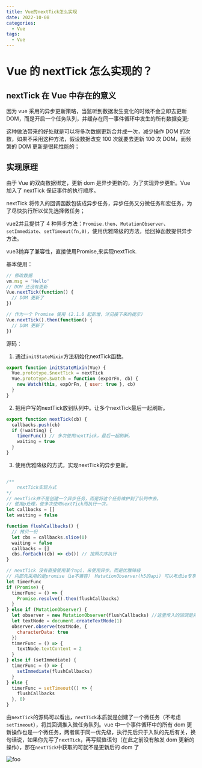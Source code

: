```yaml
---
title: Vue的nextTick怎么实现
date: 2022-10-08
categories:
  - Vue
tags:
  - Vue
---
```


# Vue 的 nextTick 怎么实现的？

## nextTick 在 Vue 中存在的意义

因为 vue 采用的异步更新策略，当监听到数据发生变化的时候不会立即去更新 DOM，而是开启一个任务队列，并缓存在同一事件循环中发生的所有数据变更;

这种做法带来的好处就是可以将多次数据更新合并成一次，减少操作 DOM 的次数，如果不采用这种方法，假设数据改变 100 次就要去更新 100 次 DOM，而频繁的 DOM 更新是很耗性能的；

## 实现原理

由于 Vue 的双向数据绑定，更新 dom 是异步更新的，为了实现异步更新。Vue 加入了 nextTick 保证事件的执行顺序。

nextTick 将传入的回调函数包装成异步任务，异步任务又分微任务和宏任务，为了尽快执行所以优先选择微任务；

vue2并且提供了 4 种异步方法：`Promise.then`、`MutationObserver`、`setImmediate`、`setTimeout(fn,0)`，使用优雅降级的方法，给回掉函数提供异步方法。

vue3抛弃了兼容性，直接使用Promise,来实现nextTick.

基本使用：
```js
// 修改数据
vm.msg = 'Hello'
// DOM 还没有更新
Vue.nextTick(function() {
  // DOM 更新了
})

// 作为一个 Promise 使用 (2.1.0 起新增，详见接下来的提示)
Vue.nextTick().then(function() {
  // DOM 更新了
})
```
源码：
1.  通过`initStateMixin`方法初始化nextTick函数。
```js
export function initStateMixin(Vue) {
  Vue.prototype.$nextTick = nextTick
  Vue.prototype.$watch = function (expOrFn, cb) {
    new Watch(this, expOrFn, { user: true }, cb)
  }
}
```
2. 把用户写的nextTick放到队列中。让多个nextTick最后一起刷新。
```js
export function nextTick(cb) {
  callbacks.push(cb)
  if (!waiting) {
    timerFunc() // 多次使用nextTick，最后一起刷新。
    waiting = true
  }
}
```
3. 使用优雅降级的方式，实现nextTick的异步更新。

```js

/**
    nextTick实现方式
*/
// nextTick并不是创建一个异步任务，而是将这个任务维护到了队列中去。
// 使用p处理，使多次使用nextTick而执行一次。
let callbacks = []
let waiting = false

function flushCallbacks() {
  // 拷贝一份
  let cbs = callbacks.slice(0)
  waiting = false
  callbacks = []
  cbs.forEach((cb) => cb()) // 按照次序执行
}

// nextTick 没有直接使用某个api，来使用异步。而是优雅降级
// 内部先采用的是promise（ie不兼容） MutationObserver(h5的api) 可以考虑ie专享setImmediate ---> setTimeout
let timerFunc
if (Promise) {
  timerFunc = () => {
    Promise.resolve().then(flushCallbacks)
  }
} else if (MutationObserver) {
  let observer = new MutationObserver(flushCallbacks) //这里传入的回调是异步执行的。
  let textNode = document.createTextNode(1)
  observer.observe(textNode, {
    characterData: true
  })
  timerFunc = () => {
    textNode.textContent = 2
  }
} else if (setImmediate) {
  timerFunc = () => {
    setImmediate(flushCallbacks)
  }
} else {
  timerFunc = setTimeout(() => {
    flushCallbacks
  }, 0)
}
```

由`nextTick`的源码可以看出，`nextTick`本质就是创建了一个微任务（不考虑`setTimeout`），将其回调推入微任务队列。vue 中一个事件循环中的所有 dom 更新操作也是一个微任务，两者属于同一优先级，执行先后只于入队的先后有关，换句话说，如果你先写了`nextTick`，再写赋值语句（在此之前没有触发 dom 更新的操作），那在`nextTick`中获取的可就不是更新后的 dom 了

<img :src="$withBase('/vue_pic/nextTick.jpg')" alt="foo">
